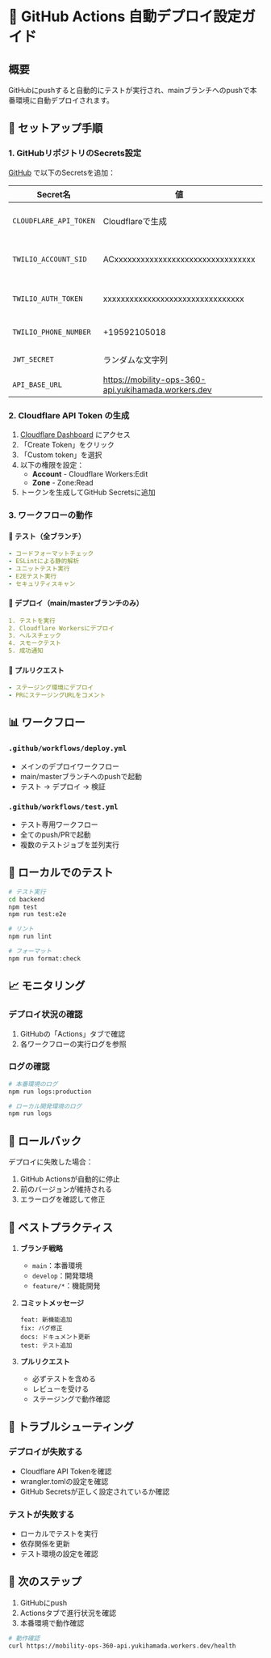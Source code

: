 # 🚀 GitHub Actions 自動デプロイ設定ガイド

## 概要
GitHubにpushすると自動的にテストが実行され、mainブランチへのpushで本番環境に自動デプロイされます。

## 🔧 セットアップ手順

### 1. GitHubリポジトリのSecrets設定

[GitHub](https://github.com/yukihamada/mobi360/settings/secrets/actions) で以下のSecretsを追加：

| Secret名 | 値 | 説明 |
|----------|-----|------|
| `CLOUDFLARE_API_TOKEN` | Cloudflareで生成 | Workers デプロイ用 |
| `TWILIO_ACCOUNT_SID` | ACxxxxxxxxxxxxxxxxxxxxxxxxxxxxxxxx | Twilioアカウント |
| `TWILIO_AUTH_TOKEN` | xxxxxxxxxxxxxxxxxxxxxxxxxxxxxxxx | Twilio認証トークン |
| `TWILIO_PHONE_NUMBER` | +19592105018 | Twilio電話番号 |
| `JWT_SECRET` | ランダムな文字列 | JWT署名用 |
| `API_BASE_URL` | https://mobility-ops-360-api.yukihamada.workers.dev | API URL |

### 2. Cloudflare API Token の生成

1. [Cloudflare Dashboard](https://dash.cloudflare.com/profile/api-tokens) にアクセス
2. 「Create Token」をクリック
3. 「Custom token」を選択
4. 以下の権限を設定：
   - **Account** - Cloudflare Workers:Edit
   - **Zone** - Zone:Read
5. トークンを生成してGitHub Secretsに追加

### 3. ワークフローの動作

#### 🧪 テスト（全ブランチ）
```yaml
- コードフォーマットチェック
- ESLintによる静的解析
- ユニットテスト実行
- E2Eテスト実行
- セキュリティスキャン
```

#### 🚀 デプロイ（main/masterブランチのみ）
```yaml
1. テストを実行
2. Cloudflare Workersにデプロイ
3. ヘルスチェック
4. スモークテスト
5. 成功通知
```

#### 🔄 プルリクエスト
```yaml
- ステージング環境にデプロイ
- PRにステージングURLをコメント
```

## 📊 ワークフロー

### `.github/workflows/deploy.yml`
- メインのデプロイワークフロー
- main/masterブランチへのpushで起動
- テスト → デプロイ → 検証

### `.github/workflows/test.yml`
- テスト専用ワークフロー
- 全てのpush/PRで起動
- 複数のテストジョブを並列実行

## 🧪 ローカルでのテスト

```bash
# テスト実行
cd backend
npm test
npm run test:e2e

# リント
npm run lint

# フォーマット
npm run format:check
```

## 📈 モニタリング

### デプロイ状況の確認
1. GitHubの「Actions」タブで確認
2. 各ワークフローの実行ログを参照

### ログの確認
```bash
# 本番環境のログ
npm run logs:production

# ローカル開発環境のログ
npm run logs
```

## 🔄 ロールバック

デプロイに失敗した場合：
1. GitHub Actionsが自動的に停止
2. 前のバージョンが維持される
3. エラーログを確認して修正

## 🎯 ベストプラクティス

1. **ブランチ戦略**
   - `main`：本番環境
   - `develop`：開発環境
   - `feature/*`：機能開発

2. **コミットメッセージ**
   ```
   feat: 新機能追加
   fix: バグ修正
   docs: ドキュメント更新
   test: テスト追加
   ```

3. **プルリクエスト**
   - 必ずテストを含める
   - レビューを受ける
   - ステージングで動作確認

## 🚨 トラブルシューティング

### デプロイが失敗する
- Cloudflare API Tokenを確認
- wrangler.tomlの設定を確認
- GitHub Secretsが正しく設定されているか確認

### テストが失敗する
- ローカルでテストを実行
- 依存関係を更新
- テスト環境の設定を確認

## 📝 次のステップ

1. GitHubにpush
2. Actionsタブで進行状況を確認
3. 本番環境で動作確認

```bash
# 動作確認
curl https://mobility-ops-360-api.yukihamada.workers.dev/health
```